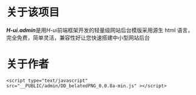 # 关于该项目

***H-ui.admin***是用*H-ui*前端框架开发的轻量级网站后台模版采用源生 html 语言，完全免费，简单灵活，兼容性好让您快速搭建中小型网站后台

# 关于作者

    <script type="text/javascript" src="__PUBLIC/admin/DD_belatedPNG_0.0.8a-min.js" ></script>